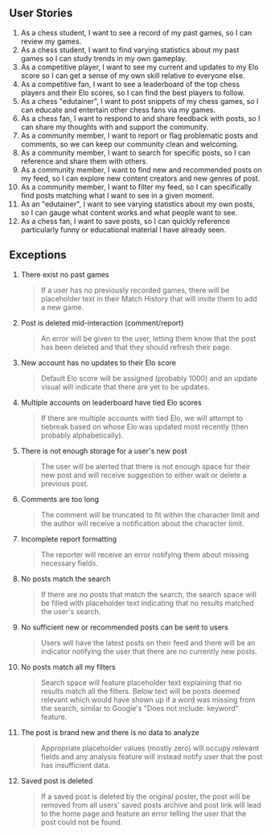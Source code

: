 ## User Stories
1. As a chess student, I want to see a record of my past games, so I can review my games.
2. As a chess student, I want to find varying statistics about my past games so I can study trends in my own gameplay.
3. As a competitive player, I want to see my current and updates to my Elo score so I can get a sense of my own skill relative to everyone else.
4. As a competitive fan, I want to see a leaderboard of the top chess players and their Elo scores, so I can find the best players to follow.
5. As a chess "edutainer", I want to post snippets of my chess games, so I can educate and entertain other chess fans via my games.
6. As a chess fan, I want to respond to and share feedback with posts, so I can share my thoughts with and support the community.
7. As a community member, I want to report or flag problematic posts and comments, so we can keep our community clean and welcoming.
8. As a community member, I want to search for specific posts, so I can reference and share them with others.
9. As a community member, I want to find new and recommended posts on my feed, so I can explore new content creators and new genres of post.
10. As a community member, I want to filter my feed, so I can specifically find posts matching what I want to see in a given moment.
11. As an "edutainer", I want to see varying statistics about my own posts, so I can gauge what content works and what people want to see.
12. As a chess fan, I want to save posts, so I can quickly reference particularly funny or educational material I have already seen.

## Exceptions
1. There exist no past games
    > If a user has no previously recorded games, there will be placeholder text in their Match History that will invite them to add a new game.
2. Post is deleted mid-interaction (comment/report)
    > An error will be given to the user, letting them know that the post has been deleted and that they should refresh their page.
3. New account has no updates to their Elo score
    > Default Elo score will be assigned (probably 1000) and an update visual will indicate that there are yet to be updates.
4. Multiple accounts on leaderboard have tied Elo scores
    > If there are multiple accounts with tied Elo, we will attempt to tiebreak based on whose Elo was updated most recently (then probably alphabetically).
5. There is not enough storage for a user's new post
    > The user will be alerted that there is not enough space for their new post and will receive suggestion to either wait or delete a previous post.
6. Comments are too long
    > The comment will be truncated to fit within the character limit and the author will receive a notification about the character limit.
7. Incomplete report formatting
    > The reporter will receive an error notifying them about missing necessary fields.
8. No posts match the search
    > If there are no posts that match the search, the search space will be filled with placeholder text indicating that no results matched the user's search.
9. No sufficient new or recommended posts can be sent to users
    > Users will have the latest posts on their feed and there will be an indicator notifying the user that there are no currently new posts.
10. No posts match all my filters
    > Search space will feature placeholder text explaining that no results match all the filters. Below text will be posts deemed relevant which would have shown up if a word was missing from the search, similar to Google's "Does not include: keyword" feature.
11. The post is brand new and there is no data to analyze
    > Appropriate placeholder values (mostly zero) will occupy relevant fields and any analysis feature will instead notify user that the post has insufficient data.
12. Saved post is deleted
    > If a saved post is deleted by the original poster, the post will be removed from all users' saved posts archive and post link will lead to the home page and feature an error telling the user that the post could not be found. 
